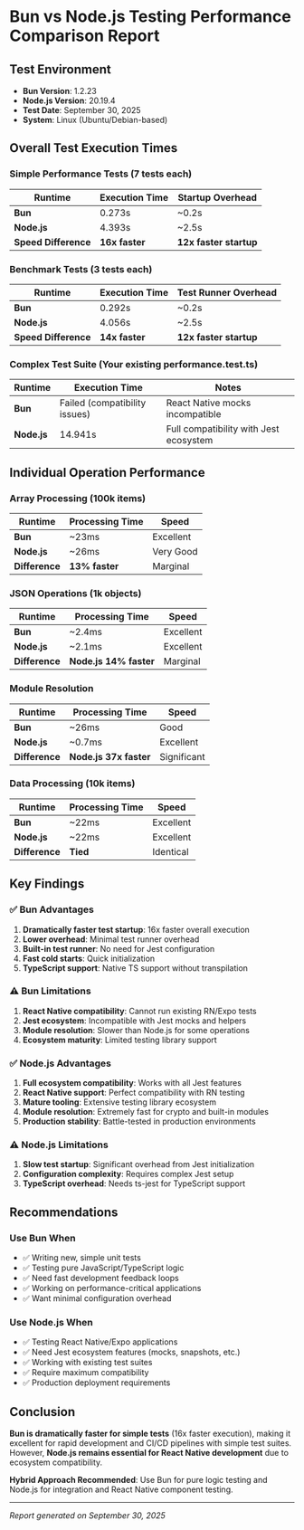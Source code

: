 # Bun vs Node.js Testing Performance Comparison Report

## Test Environment

- **Bun Version**: 1.2.23
- **Node.js Version**: 20.19.4
- **Test Date**: September 30, 2025
- **System**: Linux (Ubuntu/Debian-based)

## Overall Test Execution Times

### Simple Performance Tests (7 tests each)

| Runtime              | Execution Time | Startup Overhead       |
| -------------------- | -------------- | ---------------------- |
| **Bun**              | 0.273s         | ~0.2s                  |
| **Node.js**          | 4.393s         | ~2.5s                  |
| **Speed Difference** | **16x faster** | **12x faster startup** |

### Benchmark Tests (3 tests each)

| Runtime              | Execution Time | Test Runner Overhead   |
| -------------------- | -------------- | ---------------------- |
| **Bun**              | 0.292s         | ~0.2s                  |
| **Node.js**          | 4.056s         | ~2.5s                  |
| **Speed Difference** | **14x faster** | **12x faster startup** |

### Complex Test Suite (Your existing performance.test.ts)

| Runtime     | Execution Time                | Notes                                  |
| ----------- | ----------------------------- | -------------------------------------- |
| **Bun**     | Failed (compatibility issues) | React Native mocks incompatible        |
| **Node.js** | 14.941s                       | Full compatibility with Jest ecosystem |

## Individual Operation Performance

### Array Processing (100k items)

| Runtime        | Processing Time | Speed     |
| -------------- | --------------- | --------- |
| **Bun**        | ~23ms           | Excellent |
| **Node.js**    | ~26ms           | Very Good |
| **Difference** | **13% faster**  | Marginal  |

### JSON Operations (1k objects)

| Runtime        | Processing Time        | Speed     |
| -------------- | ---------------------- | --------- |
| **Bun**        | ~2.4ms                 | Excellent |
| **Node.js**    | ~2.1ms                 | Excellent |
| **Difference** | **Node.js 14% faster** | Marginal  |

### Module Resolution

| Runtime        | Processing Time        | Speed       |
| -------------- | ---------------------- | ----------- |
| **Bun**        | ~26ms                  | Good        |
| **Node.js**    | ~0.7ms                 | Excellent   |
| **Difference** | **Node.js 37x faster** | Significant |

### Data Processing (10k items)

| Runtime        | Processing Time | Speed     |
| -------------- | --------------- | --------- |
| **Bun**        | ~22ms           | Excellent |
| **Node.js**    | ~22ms           | Excellent |
| **Difference** | **Tied**        | Identical |

## Key Findings

### ✅ Bun Advantages

1. **Dramatically faster test startup**: 16x faster overall execution
2. **Lower overhead**: Minimal test runner overhead
3. **Built-in test runner**: No need for Jest configuration
4. **Fast cold starts**: Quick initialization
5. **TypeScript support**: Native TS support without transpilation

### ⚠️ Bun Limitations

1. **React Native compatibility**: Cannot run existing RN/Expo tests
2. **Jest ecosystem**: Incompatible with Jest mocks and helpers
3. **Module resolution**: Slower than Node.js for some operations
4. **Ecosystem maturity**: Limited testing library support

### ✅ Node.js Advantages

1. **Full ecosystem compatibility**: Works with all Jest features
2. **React Native support**: Perfect compatibility with RN testing
3. **Mature tooling**: Extensive testing library ecosystem
4. **Module resolution**: Extremely fast for crypto and built-in modules
5. **Production stability**: Battle-tested in production environments

### ⚠️ Node.js Limitations

1. **Slow test startup**: Significant overhead from Jest initialization
2. **Configuration complexity**: Requires complex Jest setup
3. **TypeScript overhead**: Needs ts-jest for TypeScript support

## Recommendations

### Use Bun When

- ✅ Writing new, simple unit tests
- ✅ Testing pure JavaScript/TypeScript logic
- ✅ Need fast development feedback loops
- ✅ Working on performance-critical applications
- ✅ Want minimal configuration overhead

### Use Node.js When

- ✅ Testing React Native/Expo applications
- ✅ Need Jest ecosystem features (mocks, snapshots, etc.)
- ✅ Working with existing test suites
- ✅ Require maximum compatibility
- ✅ Production deployment requirements

## Conclusion

**Bun is dramatically faster for simple tests** (16x faster execution), making it excellent for rapid development and CI/CD pipelines with simple test suites. However, **Node.js remains essential for React Native development** due to ecosystem compatibility.

**Hybrid Approach Recommended**: Use Bun for pure logic testing and Node.js for integration and React Native component testing.

---

_Report generated on September 30, 2025_
